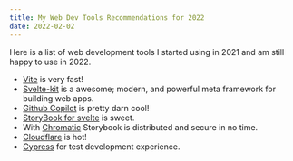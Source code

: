 ```yaml
---
title: My Web Dev Tools Recommendations for 2022
date: 2022-02-02
---
```


Here is a list of web development tools I started using in 2021 and am still happy to use in 2022.

- [Vite](https://vitejs.dev/) is very fast!
- [Svelte-kit](https://kit.svelte.dev/) is a awesome; modern, and powerful meta framework for
  building web apps.
- [Github Copilot](https://copilot.github.com/) is pretty darn cool!
- [StoryBook for svelte](https://storybook.js.org/blog/storybook-for-svelte/) is sweet.
- With [Chromatic](https://www.chromatic.com/) Storybook is distributed and secure in no time.
- [Cloudflare](https://www.cloudflare.com/en-ca/) is hot!
- [Cypress](https://www.cypress.io/) for test development experience.
